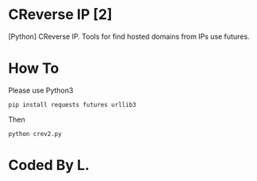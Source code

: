 # CReverse IP [2]
[Python] CReverse IP. Tools for find hosted domains from IPs use futures.
# How To
Please use Python3
```
pip install requests futures urllib3
```
Then
```
python crev2.py
```
# Coded By L.
